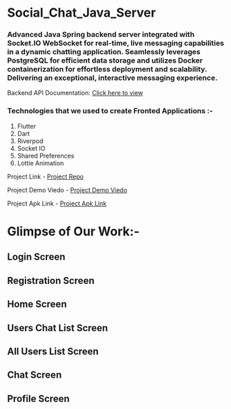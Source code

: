 # Social_Chat_Java_Server
### Advanced Java Spring backend server integrated with Socket.IO WebSocket for real-time, live messaging capabilities in a dynamic chatting application. Seamlessly leverages PostgreSQL for efficient data storage and utilizes Docker containerization for effortless deployment and scalability. Delivering an exceptional, interactive messaging experience.

Backend API Documentation: [Click here to view](https://mahogany-pharaoh-f89.notion.site/Social-Chat-1e366850732249e287668f705de02a79)

### Technologies that we used to create Fronted Applications :-
1. Flutter
2. Dart
3. Riverpod
4. Socket IO
5. Shared Preferences
6. Lottie Animation

Project Link - [Project Repo]()

Project Demo Viedo - [Project Demo Viedo]()

Project Apk Link - [Project Apk Link]()

# Glimpse of Our Work:-

## Login Screen

## Registration Screen

## Home Screen

## Users Chat List Screen

## All Users List Screen 

## Chat Screen

## Profile Screen


